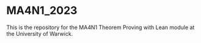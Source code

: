 # MA4N1_2023

This is the repository for the MA4N1 Theorem Proving with Lean module at the University of Warwick.
